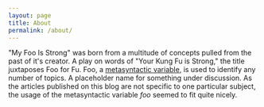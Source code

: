 ```yaml
---
layout: page
title: About
permalink: /about/
---
```


"My Foo Is Strong" was born from a multitude of concepts pulled from the past of it's creator.  A play on words of "Your Kung Fu is Strong," the title juxtaposes Foo for Fu.  Foo, a <a href="http://en.wikipedia.org/wiki/Metasyntactic_variable">metasyntactic variable</a>, is used to identify any number of topics.  A placeholder name for something under discussion.  As the articles published on this blog are not specific to one particular subject, the usage of the metasyntactic variable <em>foo</em> seemed to fit quite nicely.
